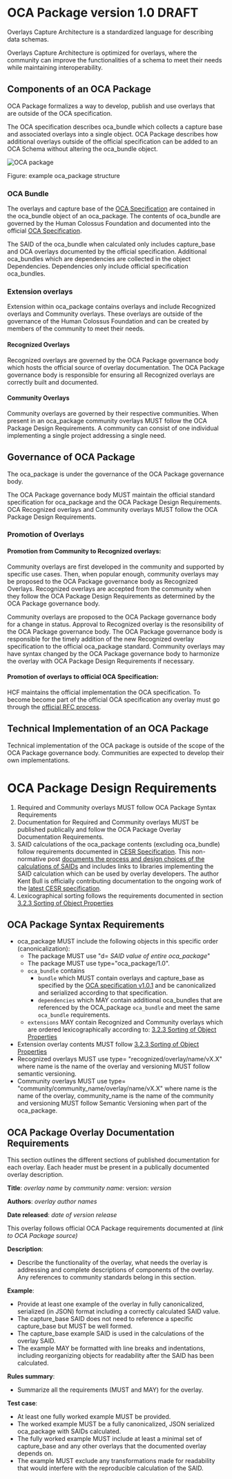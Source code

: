 # OCA Package version 1.0 DRAFT

Overlays Capture Architecture is a standardized language for describing data schemas.

Overlays Capture Architecture is optimized for overlays, where the community can improve the functionalities of a schema to meet their needs while maintaining interoperability.

## Components of an OCA Package

OCA Package formalizes a way to develop, publish and use overlays that are outside of the OCA specification. 

The OCA specification describes oca_bundle which collects a capture base and associated overlays into a single object. OCA Package describes how additional overlays outside of the official specification can be added to an OCA Schema without altering the oca_bundle object.

![OCA package](https://github.com/carlyh-micb/OCA_package/blob/main/package.png)

Figure: example oca_package structure

### OCA Bundle
The overlays and capture base of the [OCA Specification](http://oca.colossi.network/specification/) are contained in the oca_bundle object of an oca_package. The contents of oca_bundle are governed by the Human Colossus Foundation and documented into the official [OCA Specification](http://oca.colossi.network/specification/).

The SAID of the oca_bundle when calculated only includes capture_base and OCA overlays documented by the official specification. Additional oca_bundles which are dependencies are collected in the object Dependencies. Dependencies only include official specification oca_bundles.

### Extension overlays
Extension within oca_package contains overlays and include Recognized overlays and Community overlays. These overlays are outside of the governance of the Human Colossus Foundation and can be created by members of the community to meet their needs.

#### Recognized Overlays
Recognized overlays are governed by the OCA Package governance body which hosts the official source of overlay documentation. The OCA Package governance body is responsible for ensuring all Recognized overlays are correctly built and documented.

#### Community Overlays
Community overlays are governed by their respective communities. When present in an oca_package community overlays MUST follow the OCA Package Design Requirements. A community can consist of one individual implementing a single project addressing a single need.

## Governance of OCA Package

The oca_package is under the governance of the OCA Package governance body.

The OCA Package governance body MUST maintain the official standard specification for oca_package and the OCA Package Design Requirements. OCA Recognized overlays and Community overlays MUST follow the OCA Package Design Requirements.

### Promotion of Overlays
#### Promotion from Community to Recognized overlays: 
Community overlays are first developed in the community and supported by specific use cases. Then, when popular enough, community overlays may be proposed to the OCA Package governance body as Recognized Overlays. Recognized overlays are accepted from the community when they follow the OCA Package Design Requirements as determined by the OCA Package governance body.

Community overlays are proposed to the OCA Package governance body for a change in status. Approval to Recognized overlay is the resonsibility of the OCA Package governance body. The OCA Package governance body is responsible for the timely addition of the new Recognized overlay specification to the official oca_package standard. Community overlays may have syntax changed by the OCA Package governance body to harmonize the overlay with OCA Package Design Requirements if necessary.

#### Promotion of overlays to official OCA Specification: 
HCF maintains the official implementation the OCA specification. To become become part of the official OCA specification any overlay must go through the [official RFC process](https://github.com/the-human-colossus-foundation/oca-spec/blob/master/README.md).

## Technical Implementation of an OCA Package
Technical implementation of the OCA package is outside of the scope of the OCA Package governance body. Communities are expected to develop their own implementations.

# OCA Package Design Requirements
1. Required and Community overlays MUST follow OCA Package Syntax Requirements
2. Documentation for Required and Community overlays MUST be published publically and follow the OCA Package Overlay Documentation Requirements. 
4. SAID calculations of the oca_package contents (excluding oca_bundle) follow requirements documented in [CESR Specification](https://weboftrust.github.io/ietf-cesr/draft-ssmith-cesr.html). This non-normative post [documents the process and design choices of the calculations of SAIDs](https://kentbull.com/2024/09/22/keri-series-understanding-self-addressing-identifiers-said/) and includes links to libraries implementing the SAID calculation which can be used by overlay developers. The author Kent Bull is officially contributing documentation to the ongoing work of the [latest CESR specification](https://trustoverip.github.io/tswg-cesr-specification/).
5. Lexicographical sorting follows the requirements documented in section [3.2.3 Sorting of Object Properties](https://www.rfc-editor.org/rfc/rfc8785#section-3.2.3)

## OCA Package Syntax Requirements
- oca_package MUST include the following objects in this specific order (canonicalization):
	- The package MUST use "d= _SAID value of entire oca_package_"
	- The package MUST use type="oca_package/1.0".
	- `oca_bundle` contains
 		- `bundle` which MUST contain overlays and capture_base as specified by the [OCA specification v1.0.1](http://oca.colossi.network/specification/) and be canonicalized and serialized according to that specification.
		- `dependencies` which MAY contain additional oca_bundles that are referenced by the OCA_package `oca_bundle` and meet the same `oca_bundle` requirements.
	- `extensions` MAY contain Recognized and Community overlays which are ordered lexicographically according to: [3.2.3 Sorting of Object Properties](https://www.rfc-editor.org/rfc/rfc8785#section-3.2.3)
- Extension overlay contents MUST follow [3.2.3 Sorting of Object Properties](https://www.rfc-editor.org/rfc/rfc8785#section-3.2.3)
- Recognized overlays MUST use type= "recognized/overlay/name/vX.X" where name is the name of the overlay and versioning MUST follow semantic versioning.
- Community overlays MUST use type= "community/community_name/overlay/name/vX.X" where name is the name of the overlay, community_name is the name of the community and versioning MUST follow Semantic Versioning when part of the oca_package.


## OCA Package Overlay Documentation Requirements
This section outlines the different sections of published documentation for each overlay. Each header must be present in a publically documented overlay description.

**Title**: _overlay name_ by _community name_: version: _version_

**Authors**: _overlay author names_

**Date released**: _date of version release_

This overlay follows official OCA Package requirements documented at _(link to OCA Package source)_

**Description**:
 - Describe the functionality of the overlay, what needs the overlay is addressing and complete descriptions of components of the overlay. Any references to community standards belong in this section.

**Example**: 
 - Provide at least one example of the overlay in fully canonicalized, serialized (in JSON) format including a correctly calculated SAID value. 
 - The capture_base SAID does not need to reference a specific capture_base but MUST be well formed. 
 - The capture_base example SAID is used in the calculations of the overlay SAID. 
 - The example MAY be formatted with line breaks and indentations, including reorganizing objects for readability after the SAID has been calculated.

**Rules summary**: 
 - Summarize all the requirements (MUST and MAY) for the overlay.

**Test case**: 
 - At least one fully worked example MUST be provided.
 - The worked example MUST be a fully canonicalized, JSON serialized oca_package with SAIDs calculated. 
 - The fully worked example MUST include at least a minimal set of capture_base and any other overlays that the documented overlay depends on. 
 - The example MUST exclude any transformations made for readability that would interfere with the reproducible calculation of the SAID.



